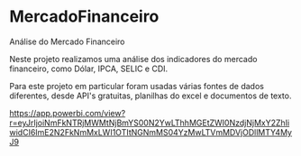 # MercadoFinanceiro
Análise do Mercado Financeiro

Neste projeto realizamos uma análise dos indicadores do mercado financeiro, como Dólar, IPCA, SELIC e CDI.

Para este projeto em particular foram usadas várias fontes de dados diferentes, desde API's gratuitas, planilhas do excel e documentos de texto.

https://app.powerbi.com/view?r=eyJrIjoiNmFkNTRjMWMtNjBmYS00N2YwLThhMGEtZWI0NzdjNjMxY2ZhIiwidCI6ImE2N2FkNmMxLWI1OTItNGNmMS04YzMwLTVmMDVjODllMTY4MyJ9
